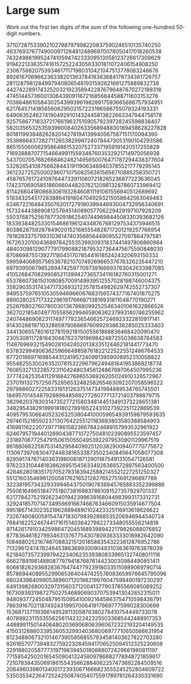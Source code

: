 # Large sum

Work out the first ten digits of the sum of the following one-hundred 50-digit numbers.

37107287533902102798797998220837590246510135740250  
46376937677490009712648124896970078050417018260538  
74324986199524741059474233309513058123726617309629  
91942213363574161572522430563301811072406154908250  
23067588207539346171171980310421047513778063246676  
89261670696623633820136378418383684178734361726757  
28112879812849979408065481931592621691275889832738  
44274228917432520321923589422876796487670272189318  
47451445736001306439091167216856844588711603153276  
70386486105843025439939619828917593665686757934951  
62176457141856560629502157223196586755079324193331  
64906352462741904929101432445813822663347944758178  
92575867718337217661963751590579239728245598838407  
58203565325359399008402633568948830189458628227828  
80181199384826282014278194139940567587151170094390  
35398664372827112653829987240784473053190104293586  
86515506006295864861532075273371959191420517255829  
71693888707715466499115593487603532921714970056938  
54370070576826684624621495650076471787294438377604  
53282654108756828443191190634694037855217779295145  
36123272525000296071075082563815656710885258350721  
45876576172410976447339110607218265236877223636045  
17423706905851860660448207621209813287860733969412  
81142660418086830619328460811191061556940512689692  
51934325451728388641918047049293215058642563049483  
62467221648435076201727918039944693004732956340691  
15732444386908125794514089057706229429197107928209  
55037687525678773091862540744969844508330393682126  
18336384825330154686196124348767681297534375946515  
80386287592878490201521685554828717201219257766954  
78182833757993103614740356856449095527097864797581  
16726320100436897842553539920931837441497806860984  
48403098129077791799088218795327364475675590848030  
87086987551392711854517078544161852424320693150332  
59959406895756536782107074926966537676326235447210  
69793950679652694742597709739166693763042633987085  
41052684708299085211399427365734116182760315001271  
65378607361501080857009149939512557028198746004375  
35829035317434717326932123578154982629742552737307  
94953759765105305946966067683156574377167401875275  
88902802571733229619176668713819931811048770190271  
25267680276078003013678680992525463401061632866526  
36270218540497705585629946580636237993140746255962  
24074486908231174977792365466257246923322810917141  
91430288197103288597806669760892938638285025333403  
34413065578016127815921815005561868836468420090470  
23053081172816430487623791969842487255036638784583  
11487696932154902810424020138335124462181441773470  
63783299490636259666498587618221225225512486764533  
67720186971698544312419572409913959008952310058822  
95548255300263520781532296796249481641953868218774  
76085327132285723110424803456124867697064507995236  
37774242535411291684276865538926205024910326572967  
23701913275725675285653248258265463092207058596522  
29798860272258331913126375147341994889534765745501  
18495701454879288984856827726077713721403798879715  
38298203783031473527721580348144513491373226651381  
34829543829199918180278916522431027392251122869539  
40957953066405232632538044100059654939159879593635  
29746152185502371307642255121183693803580388584903  
41698116222072977186158236678424689157993532961922  
62467957194401269043877107275048102390895523597457  
23189706772547915061505504953922979530901129967519  
86188088225875314529584099251203829009407770775672  
11306739708304724483816533873502340845647058077308  
82959174767140363198008187129011875491310547126581  
97623331044818386269515456334926366572897563400500  
42846280183517070527831839425882145521227251250327  
55121603546981200581762165212827652751691296897789  
32238195734329339946437501907836945765883352399886  
75506164965184775180738168837861091527357929701337  
62177842752192623401942399639168044983993173312731  
32924185707147349566916674687634660915035914677504  
99518671430235219628894890102423325116913619626622  
73267460800591547471830798392868535206946944540724  
76841822524674417161514036427982273348055556214818  
97142617910342598647204516893989422179826088076852  
87783646182799346313767754307809363333018982642090  
10848802521674670883215120185883543223812876952786  
71329612474782464538636993009049310363619763878039  
62184073572399794223406235393808339651327408011116  
66627891981488087797941876876144230030984490851411  
60661826293682836764744779239180335110989069790714  
85786944089552990653640447425576083659976645795096  
66024396409905389607120198219976047599490197230297  
64913982680032973156037120041377903785566085089252  
16730939319872750275468906903707539413042652315011  
94809377245048795150954100921645863754710598436791  
78639167021187492431995700641917969777599028300699  
15368713711936614952811305876380278410754449733078  
40789923115535562561142322423255033685442488917353  
44889911501440648020369068063960672322193204149535  
41503128880339536053299340368006977710650566631954  
81234880673210146739058568557934581403627822703280  
82616570773948327592232845941706525094512325230608  
22918802058777319719839450180888072429661980811197  
77158542502016545090413245809786882778948721859617  
72107838435069186155435662884062257473692284509516  
20849603980134001723930671666823555245252804609722  
53503534226472524250874054075591789781264330331690
